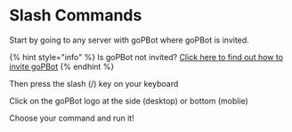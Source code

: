 # Slash Commands

Start by going to any server with goPBot where goPBot is invited.

{% hint style="info" %}
Is goPBot not invited? [Click here to find out how to invite goPBot](../how-to-invite.md)
{% endhint %}

Then press the slash (/) key on your keyboard

Click on the goPBot logo at the side (desktop) or bottom (moblie)&#x20;

Choose your command and run it!
